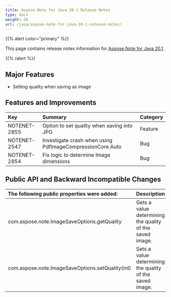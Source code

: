 ```yaml
---
title: Aspose.Note for Java 20.1 Release Notes
type: docs
weight: 20
url: /java/aspose-note-for-java-20-1-release-notes/
---
```


{{% alert color="primary" %}} 

This page contains release notes information for [Aspose.Note for Java 20.1](https://downloads.aspose.com/note/java/new-releases/aspose.note-for-java-20.1/).

{{% /alert %}} 
## **Major Features**
- Setting quality when saving as image
## **Features and Improvements**

|**Key**|**Summary**|**Category**|
| :- | :- | :- |
|NOTENET-2855|Option to set quality when saving into JPG|Feature|
|NOTENET-2547|Investigate crash when using PdfImageCompressionCore.Auto|Bug|
|NOTENET-2854|Fix logic to determine Image dimensions|Bug|

## **Public API and Backward Incompatible Changes**

|**The following public properties were added:**|**Description**|
| :- | :- |
|com.aspose.note.ImageSaveOptions.getQuality|Gets a value determining the quality of the saved image.|
|com.aspose.note.ImageSaveOptions.setQuality(int)|Sets a value determining the quality of the saved image.|

